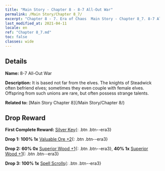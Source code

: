 ```yaml
---
title: "Main Story - Chapter 8 - 8-7 All-Out War"
permalink: /Main Story/Chapter 8_7/
excerpt: "Chapter 8 - 7. Era of Chaos  Main Story - Chapter 8_7. 8-7 All-Out War"
last_modified_at: 2021-04-11
locale: en
ref: "Chapter 8_7.md"
toc: false
classes: wide
---
```


## Details

 **Name:** 8-7 All-Out War

 **Description:** It is based not far from the elves. The knights of Steadwick often befriend elves; sometimes they even couple with female elves. Offspring from such unions are rare, but often possess strange talents.

 **Related to:** [Main Story Chapter 8](/Main Story/Chapter 8/)

## Drop Reward

 **First Complete Reward:** [Silver Key](/Items/con_693/){: .btn .btn--era3}

 **Drop 1:** **100% 1x** [Valuable Ore +2](/Items/mat_26/){: .btn .btn--era3}

 **Drop 2:** **60% 0x** [Superior Wood +1](/Items/mat_20/){: .btn .btn--era3}, **40% 1x** [Superior Wood +1](/Items/mat_20/){: .btn .btn--era3}

 **Drop 3:** **100% 1x** [Spell Scrolls](/Items/con_694/){: .btn .btn--era3}

